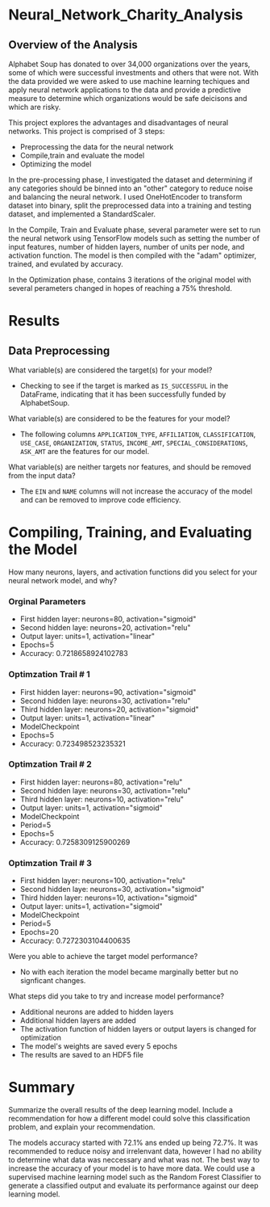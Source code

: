 # Neural_Network_Charity_Analysis

## Overview of the Analysis
Alphabet Soup has donated to over 34,000 organizations over the years, some of which were successful investments and others that were not. With the data provided we were asked to use machine learning techiques and apply neural network applications to the data and provide a predictive measure to determine which organizations would be safe deicisons and which are risky. 

This project explores the advantages and disadvantages of neural networks. This project is comprised of 3 steps:<br/>

- Preprocessing the data for the neural network<br/>
- Compile,train and evaluate the model<br/>
- Optimizing the model<br/>

In the pre-processing phase, I investigated the dataset and determining if any categories should be binned into an "other" category to reduce noise and balancing the neural network. I used OneHotEncoder to transform dataset into binary, split the preprocessed data into a training and testing dataset, and implemented a StandardScaler.<br/>

In the Compile, Train and Evaluate phase, several parameter were set to run the neural network using TensorFlow models such as setting the number of input features, number of hidden layers, number of units per node, and activation function. The model is then compiled with the "adam" optimizer, trained, and evulated by accuracy.<br/>

In the Optimization phase, contains 3 iterations of the original model with several perameters changed in hopes of reaching a 75% threshold. 

# Results

## Data Preprocessing
What variable(s) are considered the target(s) for your model?<br/>

- Checking to see if the target is marked as `IS_SUCCESSFUL` in the DataFrame, indicating that it has been successfully funded by AlphabetSoup.<br/>

What variable(s) are considered to be the features for your model?<br/>

- The following columns `APPLICATION_TYPE`, `AFFILIATION`, `CLASSIFICATION`, `USE_CASE`, `ORGANIZATION`, `STATUS`, `INCOME_AMT`, `SPECIAL_CONSIDERATIONS`, `ASK_AMT` are the features for our model.<br/>

What variable(s) are neither targets nor features, and should be removed from the input data?<br/>

- The `EIN` and `NAME` columns will not increase the accuracy of the model and can be removed to improve code efficiency.<br/>

# Compiling, Training, and Evaluating the Model

How many neurons, layers, and activation functions did you select for your neural network model, and why?<br/>

### Orginal Parameters 

- First hidden layer: neurons=80, activation="sigmoid"<br/>
- Second hidden laye: neurons=20, activation="relu"<br/>
- Output layer: units=1, activation="linear"<br/>
- Epochs=5<br/>
- Accuracy: 0.7218658924102783<br/>

### Optimzation Trail # 1

- First hidden layer: neurons=90, activation="sigmoid"<br/>
- Second hidden laye: neurons=30, activation="relu"<br/>
- Third hidden layer: neurons=20, activation="sigmoid"<br/>
- Output layer: units=1, activation="linear"<br/>
- ModelCheckpoint<br/>
- Epochs=5<br/>
- Accuracy: 0.723498523235321<br/>

### Optimzation Trail # 2

- First hidden layer: neurons=80, activation="relu"<br/>
- Second hidden laye: neurons=30, activation="relu"<br/>
- Third hidden layer: neurons=10, activation="relu"<br/>
- Output layer: units=1, activation="sigmoid"<br/>
- ModelCheckpoint<br/>
- Period=5<br/>
- Epochs=5<br/>
- Accuracy: 0.7258309125900269<br/>

### Optimzation Trail # 3

- First hidden layer: neurons=100, activation="relu"<br/>
- Second hidden laye: neurons=30, activation="sigmoid"<br/>
- Third hidden layer: neurons=10, activation="sigmoid"<br/>
- Output layer: units=1, activation="sigmoid"<br/>
- ModelCheckpoint<br/>
- Period=5<br/>
- Epochs=20<br/>
- Accuracy: 0.7272303104400635<br/>

Were you able to achieve the target model performance?<br/>

- No with each iteration the model became marginally better but no signficant changes.<br/>

What steps did you take to try and increase model performance?<br/>

- Additional neurons are added to hidden layers <br/>
- Additional hidden layers are added<br/>
- The activation function of hidden layers or output layers is changed for optimization<br/>
- The model's weights are saved every 5 epochs<br/>
- The results are saved to an HDF5 file<br/>


# Summary

Summarize the overall results of the deep learning model. Include a recommendation for how a different model could solve this classification problem, and explain your recommendation.

The models accuracy started with 72.1% ans ended up being 72.7%. It was recommended to reduce noisy and irrelenvant data, however I had no ability to determine what data was neccessary and what was not. The best way to increase the accuracy of your model is to have more data. We could use a supervised machine learning model such as the Random Forest Classifier to generate a classified output and evaluate its performance against our deep learning model.
